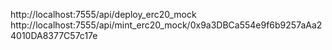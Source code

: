 http://localhost:7555/api/deploy_erc20_mock
http://localhost:7555/api/mint_erc20_mock/0x9a3DBCa554e9f6b9257aAa24010DA8377C57c17e

